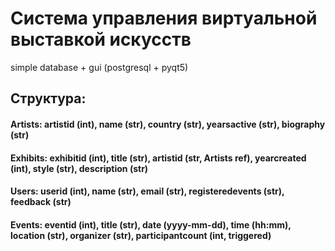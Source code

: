 # Система управления виртуальной выставкой искусств
simple database + gui (postgresql + pyqt5)
## Структура: 
#### Artists: artistid (int), name (str), country (str), yearsactive (str), biography (str)
#### Exhibits: exhibitid (int), title (str), artistid (str, Artists ref), yearcreated (int), style (str), description (str)
#### Users: userid (int), name (str), email (str), registeredevents (str), feedback (str)
#### Events: eventid (int), title (str), date (yyyy-mm-dd), time (hh:mm), location (str), organizer (str), participantcount (int, triggered)
